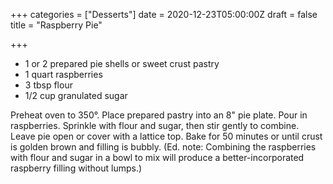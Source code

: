 +++
categories = ["Desserts"]
date = 2020-12-23T05:00:00Z
draft = false
title = "Raspberry Pie"

+++
* 1 or 2 prepared pie shells or sweet crust pastry 
* 1 quart raspberries 
* 3 tbsp flour 
* 1/2 cup granulated sugar

Preheat oven to 350°. Place prepared pastry into an 8" pie plate. Pour in raspberries. Sprinkle with flour and sugar, then stir gently to combine. Leave pie open or cover with a lattice top. Bake for 50 minutes or until crust is golden brown and filling is bubbly. (Ed. note: Combining the raspberries with flour and sugar in a bowl to mix will produce a better-incorporated raspberry filling without lumps.)